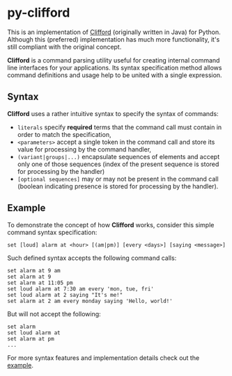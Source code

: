 # py-clifford
This is an implementation of [Clifford](https://github.com/michalwa/Clifford)
(originally written in Java) for Python.
Although this (preferred) implementation has much more functionality,
it's still compliant with the original concept.

**Clifford** is a command parsing utility useful for creating internal
command line interfaces for your applications. Its syntax specification method
allows command definitions and usage help to be united with a single expression.

## Syntax
**Clifford** uses a rather intuitive syntax to specify the syntax of commands:
- `literals` specify **required** terms that the command call must contain
  in order to match the specification,
- `<parameters>` accept a single token in the command call and store its value
  for processing by the command handler,
- `(variant|groups|...)` encapsulate sequences of elements and accept only one of
  those sequences (index of the present sequence is stored for processing by the handler)
- `[optional sequences]` may or may not be present in the command call
  (boolean indicating presence is stored for processing by the handler).

## Example
To demonstrate the concept of how **Clifford** works, consider this simple command syntax
specification:

    set [loud] alarm at <hour> [(am|pm)] [every <days>] [saying <message>]

Such defined syntax accepts the following command calls:

    set alarm at 9 am
    set alarm at 9
    set alarm at 11:05 pm
    set loud alarm at 7:30 am every 'mon, tue, fri'
    set loud alarm at 2 saying "It's me!"
    set alarm at 2 am every monday saying 'Hello, world!'

But will not accept the following:

    set alarm
    set loud alarm at
    set alarm at pm
    ...

For more syntax features and implementation details check out the [example](example.py).
